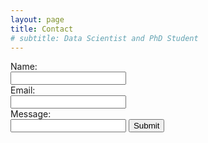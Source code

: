 ```yaml
---
layout: page
title: Contact
# subtitle: Data Scientist and PhD Student
---
```




<form name="gform" id="gform" enctype="text/plain" action="https://docs.google.com/forms/d/e/1FAIpQLSdi62jROrimTz7VHFQvCn8LQkxtLCFDrWrhidy4zE0YzhQwIA/formResponse?" target="hidden_iframe" onsubmit="submitted=true;">
  Name:<br>
  <input type="text" name="entry.1774498490" id="entry.1774498490"><br>
  Email:<br>
  <input type="text" name="entry.90651633" id="entry.90651633"><br>
  Message:<br>
  <input type="text" name="entry.169648525" id="entry.169648525">
  <input type="submit" value="Submit">
</form>

<iframe name="hidden_iframe" id="hidden_iframe" style="display:none;" onload="if(submitted) {}"></iframe>

<script src="assets/js/jquery.min.js"></script>
<script type="text/javascript">var submitted=false;</script>
<script type="text/javascript">
$('#gform').on('submit', function(e) {
  $('#gform *').fadeOut(2000);
  $('#gform').prepend('Your submission has been processed. We will get in touch soon!');
  });
</script>
